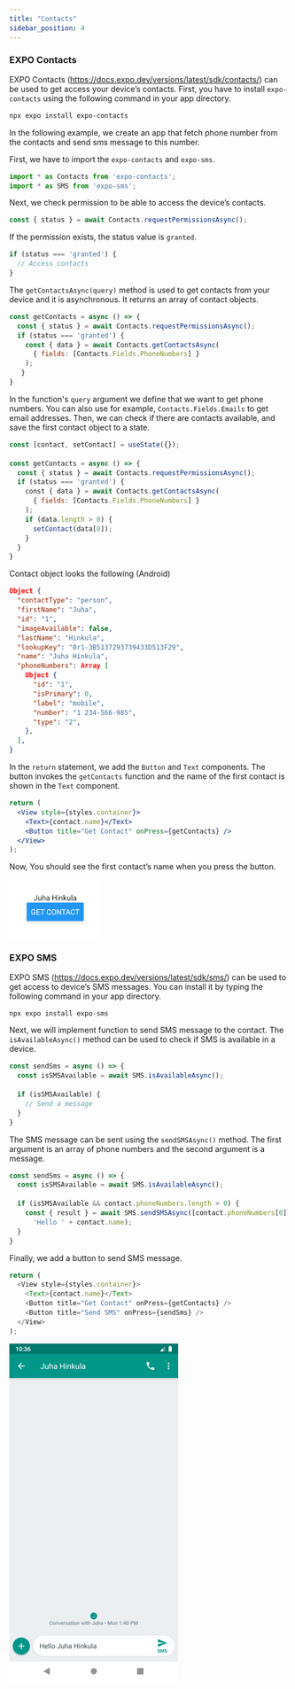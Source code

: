 ```yaml
---
title: "Contacts"
sidebar_position: 4
---
```

### EXPO Contacts
EXPO Contacts (https://docs.expo.dev/versions/latest/sdk/contacts/) can be used to get access your device’s contacts. First, you have to install `expo-contacts` using the following command in your app directory.
```bash
npx expo install expo-contacts 
```
In the following example, we create an app that fetch phone number from the contacts and send sms message to this number.

First, we have to import the `expo-contacts` and `expo-sms`.
```js
import * as Contacts from 'expo-contacts';
import * as SMS from 'expo-sms';
```
Next, we check permission to be able to access the device’s contacts. 

```js
const { status } = await Contacts.requestPermissionsAsync();
```
If the permission exists, the status value is `granted`.

```js
if (status === 'granted') {
  // Access contacts 
}
```
The `getContactsAsync(query)` method is used to get contacts from your device and it is asynchronous. It returns an array of contact objects.

```js
const getContacts = async () => {
  const { status } = await Contacts.requestPermissionsAsync();
  if (status === 'granted') {
    const { data } = await Contacts.getContactsAsync(
      { fields: [Contacts.Fields.PhoneNumbers] }
    );
   }
}
```
In the function's `query` argument we define that we want to get phone numbers. You can also use for example, `Contacts.Fields.Emails` to get email addresses. Then, we can check if there are contacts available, and save the first contact object to a state.

```js
const [contact, setContact] = useState({});

const getContacts = async () => {
  const { status } = await Contacts.requestPermissionsAsync();
  if (status === 'granted') {
    const { data } = await Contacts.getContactsAsync(
      { fields: [Contacts.Fields.PhoneNumbers] }
    );
    if (data.length > 0) {
      setContact(data[0]);
    }
  }
}

```
Contact object looks the following (Android)

```json
Object {
  "contactType": "person",
  "firstName": "Juha",
  "id": "1",
  "imageAvailable": false,
  "lastName": "Hinkula",
  "lookupKey": "0r1-3B5137293739433D513F29",
  "name": "Juha Hinkula",
  "phoneNumbers": Array [
    Object {
      "id": "1",
      "isPrimary": 0,
      "label": "mobile",
      "number": "1 234-566-985",
      "type": "2",
    },
  ],
}

```
In the `return` statement, we add the `Button` and `Text` components. The button invokes the `getContacts` function and the name of the first contact is shown in the `Text` component.

```jsx
return (
  <View style={styles.container}>
    <Text>{contact.name}</Text>
    <Button title="Get Contact" onPress={getContacts} />
  </View>
);
```
Now, You should see the first contact’s name when you press the button.

![](img/contacts.png)

### EXPO SMS
EXPO SMS (https://docs.expo.dev/versions/latest/sdk/sms/) can be used to get access to device’s SMS messages. You can install it by typing the following command in your app directory.
```bash
npx expo install expo-sms 
```
Next, we will implement function to send SMS message to the contact.
The `isAvailableAsync()` method can be used to check if SMS is available in a device.

```js
const sendSms = async () => {
  const isSMSAvailable = await SMS.isAvailableAsync();
  
  if (isSMSAvailable) {
    // Send a message
  }
}
```
The SMS message can be sent using the `sendSMSAsync()` method. The first argument is an array of phone numbers and the second argument is a message.

```js
const sendSms = async () => {
  const isSMSAvailable = await SMS.isAvailableAsync();

  if (isSMSAvailable && contact.phoneNumbers.length > 0) {
    const { result } = await SMS.sendSMSAsync([contact.phoneNumbers[0].number], 
      'Hello ' + contact.name);
  }
}
```
Finally, we add a button to send SMS message.
```js
return (
  <View style={styles.container}>
    <Text>{contact.name}</Text>
    <Button title="Get Contact" onPress={getContacts} />
    <Button title="Send SMS" onPress={sendSms} />
  </View>
);
```

![](img/sms.png)

